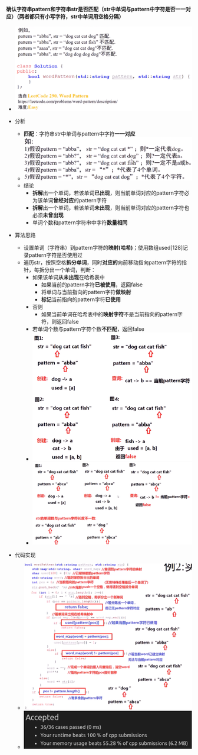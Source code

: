 #### 确认字符串pattern和字符串str是否匹配（str中单词与pattern中字符是否一一对应）（两者都只有小写字符，str中单词用空格分隔）

* ![image-20210723192222321](词语模式.assets/image-20210723192222321.png)

* 分析
  * **匹配**：字符串str中单词与pattern中字符**一一对应**
  * ![image-20210723193823498](词语模式.assets/image-20210723193823498.png)
  * 结论
    * **拆解**出一个单词，若该单词**已出现**，则当前单词对应的pattern字符必为该单词**曾经对应**的pattern字符
    * **拆解**出一个单词，若该单词**未出现**，则当前单词对应的pattern字符也必须**未曾出现**
    * 单词个数和pattern字符串中字符**数量相同**

* 算法思路
  * 设置单词（字符串）到pattern字符的**映射(哈希)**；使用数组used[128]记录pattern字符是否使用过
  * 遍历str，按照空格**拆分单词**，同时**对应的**向前移动指向pattern字符的指针，每拆分出一个单词，判断：
    * 如果该单词**从未出现**在哈希表中
      * 如果当前的pattern字符**已被使用**，返回false
      * 将单词与当前指向的pattern字符**做映射**
      * **标记**当前指向的pattern字符**已使用**
    * 否则
      * 如果当前单词在哈希表中的**映射字符**不是当前指向的pattern字符，则返回false
    * 若单词个数与pattern字符个数**不匹配**，返回false
    * ![image-20210723195935599](词语模式.assets/image-20210723195935599.png)
    * ![image-20210723200120487](词语模式.assets/image-20210723200120487.png)
* 代码实现
  * ![image-20210723202032135](词语模式.assets/image-20210723202032135-1627042832439.png)
  * ![image-20210723202047936](词语模式.assets/image-20210723202047936.png)

